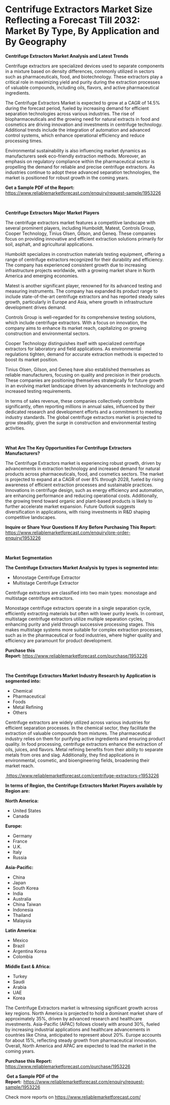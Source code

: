 <p><h1>Centrifuge Extractors Market Size Reflecting a Forecast Till 2032: Market By Type, By Application and By Geography</h1></p><p><strong>Centrifuge Extractors Market Analysis and Latest Trends</strong></p>
<p><p>Centrifuge extractors are specialized devices used to separate components in a mixture based on density differences, commonly utilized in sectors such as pharmaceuticals, food, and biotechnology. These extractors play a critical role in maximizing yield and purity during the extraction processes of valuable compounds, including oils, flavors, and active pharmaceutical ingredients.</p><p>The Centrifuge Extractors Market is expected to grow at a CAGR of 14.5% during the forecast period, fueled by increasing demand for efficient separation technologies across various industries. The rise of biopharmaceuticals and the growing need for natural extracts in food and cosmetics are driving innovation and investments in centrifuge technology. Additional trends include the integration of automation and advanced control systems, which enhance operational efficiency and reduce processing times. </p><p>Environmental sustainability is also influencing market dynamics as manufacturers seek eco-friendly extraction methods. Moreover, an emphasis on regulatory compliance within the pharmaceutical sector is propelling the demand for reliable and precise centrifuge extractors. As industries continue to adopt these advanced separation technologies, the market is positioned for robust growth in the coming years.</p></p>
<p><strong>Get a Sample PDF of the Report:&nbsp;</strong> <a href="https://www.reliablemarketforecast.com/enquiry/request-sample/1953226?utm_campaign=2612&utm_medium=2&utm_source=Github&utm_content=ia&utm_term=20022025&utm_id=centrifuge-extractors">https://www.reliablemarketforecast.com/enquiry/request-sample/1953226</a></p>
<p>&nbsp;</p>
<p><strong>Centrifuge Extractors Major Market Players</strong></p>
<p><p>The centrifuge extractors market features a competitive landscape with several prominent players, including Humboldt, Matest, Controls Group, Cooper Technology, Tinius Olsen, Gilson, and Geneq. These companies focus on providing innovative and efficient extraction solutions primarily for soil, asphalt, and agricultural applications.</p><p>Humboldt specializes in construction materials testing equipment, offering a range of centrifuge extractors recognized for their durability and efficiency. The company has experienced consistent growth due to increasing infrastructure projects worldwide, with a growing market share in North America and emerging economies.</p><p>Matest is another significant player, renowned for its advanced testing and measuring instruments. The company has expanded its product range to include state-of-the-art centrifuge extractors and has reported steady sales growth, particularly in Europe and Asia, where growth in infrastructure development drives demand.</p><p>Controls Group is well-regarded for its comprehensive testing solutions, which include centrifuge extractors. With a focus on innovation, the company aims to enhance its market reach, capitalizing on growing construction and environmental sectors.</p><p>Cooper Technology distinguishes itself with specialized centrifuge extractors for laboratory and field applications. As environmental regulations tighten, demand for accurate extraction methods is expected to boost its market position.</p><p>Tinius Olsen, Gilson, and Geneq have also established themselves as reliable manufacturers, focusing on quality and precision in their products. These companies are positioning themselves strategically for future growth in an evolving market landscape driven by advancements in technology and increased testing requirements.</p><p>In terms of sales revenue, these companies collectively contribute significantly, often reporting millions in annual sales, influenced by their dedicated research and development efforts and a commitment to meeting industry standards. The global centrifuge extractors market is projected to grow steadily, given the surge in construction and environmental testing activities.</p></p>
<p>&nbsp;</p>
<p><strong>What Are The Key Opportunities For Centrifuge Extractors Manufacturers?</strong></p>
<p><p>The Centrifuge Extractors market is experiencing robust growth, driven by advancements in extraction technology and increased demand for natural products across pharmaceuticals, food, and cosmetics sectors. The market is projected to expand at a CAGR of over 8% through 2028, fueled by rising awareness of efficient extraction processes and sustainable practices. Innovations in centrifuge design, such as energy efficiency and automation, are enhancing performance and reducing operational costs. Additionally, the growing trend toward organic and plant-based products is likely to further accelerate market expansion. Future Outlook suggests diversification in applications, with rising investments in R&D shaping competitive landscapes.</p></p>
<p><strong>Inquire or Share Your Questions If Any Before Purchasing This Report:</strong> <a href="https://www.reliablemarketforecast.com/enquiry/pre-order-enquiry/1953226?utm_campaign=2612&utm_medium=2&utm_source=Github&utm_content=ia&utm_term=20022025&utm_id=centrifuge-extractors">https://www.reliablemarketforecast.com/enquiry/pre-order-enquiry/1953226</a></p>
<p>&nbsp;</p>
<p><strong>Market Segmentation</strong></p>
<p><strong>The Centrifuge Extractors Market Analysis by types is segmented into:</strong></p>
<p><ul><li>Monostage Centrifuge Extractor</li><li>Multistage Centrifuge Extractor</li></ul></p>
<p><p>Centrifuge extractors are classified into two main types: monostage and multistage centrifuge extractors. </p><p>Monostage centrifuge extractors operate in a single separation cycle, efficiently extracting materials but often with lower purity levels. In contrast, multistage centrifuge extractors utilize multiple separation cycles, enhancing purity and yield through successive processing stages. This makes multistage systems more suitable for complex extraction processes, such as in the pharmaceutical or food industries, where higher quality and efficiency are paramount for product development.</p></p>
<p><strong>Purchase this Report:&nbsp;</strong><a href="https://www.reliablemarketforecast.com/purchase/1953226?utm_campaign=2612&utm_medium=2&utm_source=Github&utm_content=ia&utm_term=20022025&utm_id=centrifuge-extractors">https://www.reliablemarketforecast.com/purchase/1953226</a></p>
<p>&nbsp;</p>
<p><strong>The Centrifuge Extractors Market Industry Research by Application is segmented into:</strong></p>
<p><ul><li>Chemical</li><li>Pharmaceutical</li><li>Foods</li><li>Metal Refining</li><li>Others</li></ul></p>
<p><p>Centrifuge extractors are widely utilized across various industries for efficient separation processes. In the chemical sector, they facilitate the extraction of valuable compounds from mixtures. The pharmaceutical industry relies on them for purifying active ingredients and ensuring product quality. In food processing, centrifuge extractors enhance the extraction of oils, juices, and flavors. Metal refining benefits from their ability to separate metals from ores and slag. Additionally, they find applications in environmental, cosmetic, and bioengineering fields, broadening their market reach.</p></p>
<p><a href="https://www.reliablemarketforecast.com/centrifuge-extractors-r1953226?utm_campaign=2612&utm_medium=2&utm_source=Github&utm_content=ia&utm_term=20022025&utm_id=centrifuge-extractors">&nbsp;https://www.reliablemarketforecast.com/centrifuge-extractors-r1953226</a></p>
<p><strong>In terms of Region, the Centrifuge Extractors Market Players available by Region are:</strong></p>
<p>
    <p> <strong> North America: </strong>
        <ul>
            <li>United States</li>
            <li>Canada</li>
        </ul>
        </p> 
    <p> <strong> Europe: </strong>
        <ul>
            <li>Germany</li>
            <li>France</li>
            <li>U.K.</li>
            <li>Italy</li>
            <li>Russia</li>
        </ul>
        </p> 
    <p> <strong> Asia-Pacific: </strong>
        <ul>
            <li>China</li>
            <li>Japan</li>
            <li>South Korea</li>
            <li>India</li>
            <li>Australia</li>
            <li>China Taiwan</li>
            <li>Indonesia</li>
            <li>Thailand</li>
            <li>Malaysia</li>
        </ul>
        </p> 
    <p> <strong> Latin America: </strong>
        <ul>
            <li>Mexico</li>
            <li>Brazil</li>
            <li>Argentina Korea</li>
            <li>Colombia</li>
        </ul>
        </p> 
    <p> <strong> Middle East & Africa: </strong>
        <ul>
            <li>Turkey</li>
            <li>Saudi</li>
            <li>Arabia</li>
            <li>UAE</li>
            <li>Korea</li>
        </ul>
    </p>
    </p>
<p><p>The Centrifuge Extractors market is witnessing significant growth across key regions. North America is projected to hold a dominant market share of approximately 35%, driven by advanced research and healthcare investments. Asia-Pacific (APAC) follows closely with around 30%, fueled by increasing industrial applications and healthcare advancements in countries like China, anticipated to represent about 20%. Europe accounts for about 15%, reflecting steady growth from pharmaceutical innovation. Overall, North America and APAC are expected to lead the market in the coming years.</p></p>
<p><strong>Purchase this Report: </strong><a href="https://www.reliablemarketforecast.com/purchase/1953226?utm_campaign=2612&utm_medium=2&utm_source=Github&utm_content=ia&utm_term=20022025&utm_id=centrifuge-extractors">https://www.reliablemarketforecast.com/purchase/1953226</a></p>
<p>&nbsp;<strong>Get a Sample PDF of the Report:&nbsp;&nbsp;</strong><a href="https://www.reliablemarketforecast.com/enquiry/request-sample/1953226?utm_campaign=2612&utm_medium=2&utm_source=Github&utm_content=ia&utm_term=20022025&utm_id=centrifuge-extractors">https://www.reliablemarketforecast.com/enquiry/request-sample/1953226</a></p>
<p><strong></strong></p>
<p>Check more reports on <a href="https://www.reliablemarketforecast.com/?utm_campaign=2612&utm_medium=2&utm_source=Github&utm_content=ia&utm_term=20022025&utm_id=centrifuge-extractors">https://www.reliablemarketforecast.com/</a></p>